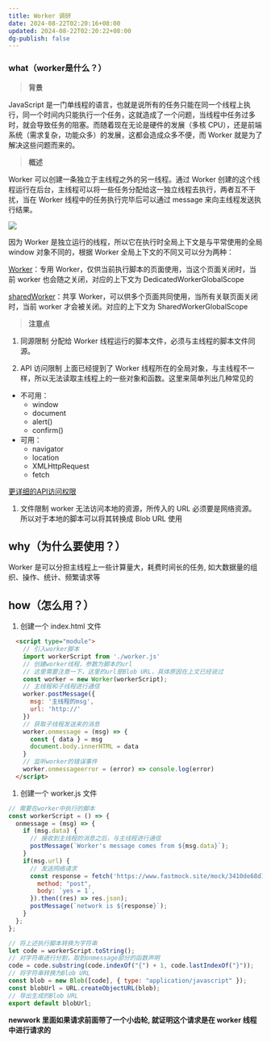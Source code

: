 ```yaml
---
title: Worker 调研
date: 2024-08-22T02:20:16+08:00
updated: 2024-08-22T02:20:22+08:00
dg-publish: false
---
```


### what（worker是什么？）

> **背景**

JavaScript 是一门单线程的语言，也就是说所有的任务只能在同一个线程上执行，同一个时间内只能执行一个任务，这就造成了一个问题，当线程中任务过多时，就会导致任务的阻塞。而随着现在无论是硬件的发展（多核 CPU），还是前端系统（需求复杂，功能众多）的发展，这都会造成众多不便，而 Worker 就是为了解决这些问题而来的。

> **概述**

Worker 可以创建一条独立于主线程之外的另一线程。通过 Worker 创建的这个线程运行在后台，主线程可以将一些任务分配给这一独立线程去执行，两者互不干扰，当在 Worker 线程中的任务执行完毕后可以通过 message 来向主线程发送执行结果。

![](https://cdn.wallleap.cn/img/pic/illustration/202408221420355.png?imageSlim)

因为 Worker 是独立运行的线程，所以它在执行时全局上下文是与平常使用的全局 window 对象不同的，根据 Worker 全局上下文的不同又可以分为两种：

[Worker](https://developer.mozilla.org/zh-CN/docs/Web/API/Worker)：专用 Worker，仅供当前执行脚本的页面使用，当这个页面关闭时，当前 worker 也会随之关闭，对应的上下文为 DedicatedWorkerGlobalScope

[sharedWorker](https://developer.mozilla.org/zh-CN/docs/Web/API/SharedWorker)：共享 Worker，可以供多个页面共同使用，当所有关联页面关闭时，当前 worker 才会被关闭。对应的上下文为 SharedWorkerGlobalScope

> **注意点**

1. 同源限制
分配给 Worker 线程运行的脚本文件，必须与主线程的脚本文件同源。

2. API 访问限制
上面已经提到了 Worker 线程所在的全局对象，与主线程不一样，所以无法读取主线程上的一些对象和函数。这里来简单列出几种常见的

- 不可用：
	- window
	- document
	- alert()
	- confirm()
- 可用：
	- navigator
	- location
	- XMLHttpRequest
	- fetch

[更详细的API访问权限](https://developer.mozilla.org/zh-CN/docs/Web/API/Web_Workers_API/Functions_and_classes_available_to_workers#apis_available_in_workers)

1. 文件限制
worker 无法访问本地的资源，所传入的 URL 必须要是网络资源。所以对于本地的脚本可以将其转换成 Blob URL 使用

##  why（为什么要使用？）

Worker 是可以分担主线程上一些计算量大，耗费时间长的任务, 如大数据量的组织、操作、统计、频繁请求等

## how（怎么用？）

1. 创建一个 index.html 文件

```html
  <script type="module">
    // 引入worker脚本
    import workerScript from './worker.js'
    // 创建worker线程，参数为脚本的url
    // 这里需要注意一下，这里的url是Blob URL，具体原因在上文已经说过
    const worker = new Worker(workerScript);
    // 主线程和子线程进行通信
    worker.postMessage({
      msg: '主线程的msg',
      url: 'http://'
    })
    // 获取子线程发送来的消息
    worker.onmessage = (msg) => {
      const { data } = msg
      document.body.innerHTML = data
    }
    // 监听worker的错误事件
    worker.onmessageerror = (error) => console.log(error)
  </script>
```

1. 创建一个 worker.js 文件

```js
// 需要在worker中执行的脚本
const workerScript = () => {
  onmessage = (msg) => {
    if (msg.data) {
      // 接收到主线程的消息之后，与主线程进行通信
      postMessage(`Worker's message comes from ${msg.data}`);
    }
    if(msg.url) {
      // 发送网络请求
      const response = fetch('https://www.fastmock.site/mock/3410de68d1e03849d328e0b0651c4f1f/api/api/services/app/TransactionBill/GetTransactionBillInfo', {
        method: "post",
        body: `yes = 1`,
      }).then((res) => res.json);
      postMessage(`network is ${response}`);
    }
  };
};

// 将上述执行脚本转换为字符串
let code = workerScript.toString();
// 对字符串进行分割，取到onmessage部分的函数声明
code = code.substring(code.indexOf("{") + 1, code.lastIndexOf("}"));
// 将字符串转换为Blob URL
const blob = new Blob([code], { type: "application/javascript" });
const blobUrl = URL.createObjectURL(blob);
// 导出生成的Blob URL
export default blobUrl;
```

**newwork 里面如果请求前面带了一个小齿轮, 就证明这个请求是在 worker 线程中进行请求的**
